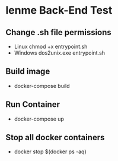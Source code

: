 # lenme Back-End Test

## Change .sh file permissions
* Linux chmod +x entrypoint.sh
* Windows dos2unix.exe entrypoint.sh

## Build image
* docker-compose build

## Run Container
* docker-compose up

## Stop all docker containers
* docker stop $(docker ps -aq)
